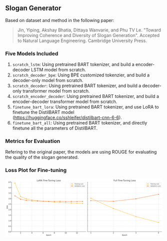 ## Slogan Generator

Based on dataset and method in the following paper:

> Jin, Yiping, Akshay Bhatia, Dittaya Wanvarie, and Phu TV Le. "Toward Improving Coherence and Diversity of Slogan Generation". Accepted to Natural Language Engineering. Cambridge University Press.

### Five Models Included

1. `scratch_lstm`: Using pretrained BART tokenizer, and build a encoder-decoder LSTM model from scratch.
2. `scratch_decoder_bpe`: Using BPE customized tokenzier, and build a decoder-only model from scratch.
3. `scratch_decoder`: Using pretrained BART tokenizer, and build a decoder-only transformer model from scratch.
4. `scratch_encoder_decoder`: Using pretrained BART tokenizer, and build a encoder-decoder transformer model from scratch.
5. `finetune_bart_lora`: Using pretrained BART tokenizer, and use LoRA to finetune the DistilBART model (https://huggingface.co/sshleifer/distilbart-cnn-6-6).
6. `finetune_bart_all`: Using pretrained BART tokenizer, and directly finetune all the parameters of DistilBART.

### Metrics for Evaluation

Refering to the original paper, the models are using ROUGE for evaluating the quality of the slogan generated.

### Loss Plot for Fine-tuning

![Fine-tuning loss curve](./Fine-Tuning%20Loss.png)
